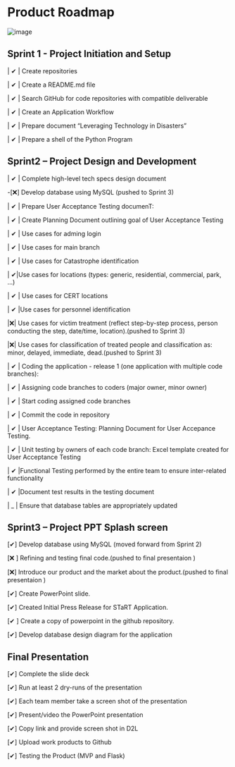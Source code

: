 # Product Roadmap

![image](https://user-images.githubusercontent.com/111323403/200144592-546201e1-ffcf-4f89-ae07-fd7fe5dbe6a7.png)

## Sprint 1 - Project Initiation and Setup

| ✔ | Create repositories

| ✔ | Create a README.md file

| ✔ | Search GitHub for code repositories with compatible deliverable

| ✔ | Create an Application Workflow

| ✔ | Prepare document “Leveraging Technology in Disasters”

| ✔ | Prepare a shell of the Python Program
  
## Sprint2 – Project Design and Development

| ✔ | Complete high-level tech specs design document

-[❌] Develop database using MySQL (pushed to Sprint 3)

| ✔ | Prepare User Acceptance Testing documenT:

| ✔ | Create Planning Document outlining goal of User Acceptance Testing

| ✔ | Use cases for adming login

| ✔ | Use cases for main branch

| ✔ | Use cases for Catastrophe identification

| ✔|Use cases for locations (types: generic, residential, commercial, park, …)

| ✔ | Use cases for CERT locations

| ✔ |Use cases for personnel identification

|❌|	Use cases for victim treatment (reflect step-by-step process, person conducting the step, date/time, location).(pushed to Sprint 3)

|❌| 	Use cases for classification of treated people and classification as: minor, delayed, immediate, dead.(pushed to Sprint 3)

| ✔ | Coding the application - release 1 (one application with multiple code branches):

| ✔ | Assigning code branches to coders (major owner, minor owner)

| ✔ | Start coding assigned code branches

| ✔ | Commit the code in repository

| ✔ | User Acceptance Testing: Planning Document for User Accepance Testing.  

| ✔ | Unit testing by owners of each code branch:  Excel template created for User Acceptance Testing

| ✔ |Functional Testing performed by the entire team to ensure inter-related functionality

| ✔ |Document test results in the testing document

| _ | Ensure that database tables are appropriately updated

  
## Sprint3 – Project PPT Splash screen 

[✔] Develop database using MySQL (moved forward from Sprint 2)

[❌ ] Refining and testing final code.(pushed to final presentaion )

[❌] Introduce our product and the market about the product.(pushed to final presentaion )

[✔] Create PowerPoint slide.

[✔] Created Initial Press Release for STaRT Application.

[✔ ] Create a copy of powerpoint in the github repository.

[✔] Develop database design diagram for the application

## Final Presentation

[✔] Complete the slide deck

[✔] Run at least 2 dry-runs of the presentation

[✔] Each team member take a screen shot of the presentation

[✔] Present/video the PowerPoint presentation

[✔] Copy link and provide screen shot in D2L

[✔] Upload work products to Github

[✔] Testing the Product (MVP and Flask)

